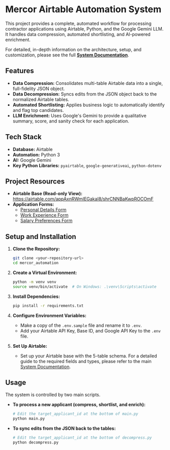 # Mercor Airtable Automation System

This project provides a complete, automated workflow for processing contractor applications using Airtable, Python, and the Google Gemini LLM. It handles data compression, automated shortlisting, and AI-powered enrichment.

For detailed, in-depth information on the architecture, setup, and customization, please see the full [**System Documentation**](https://docs.google.com/document/d/1p3915MDNV_dimTFCrDj2X_RRr4jUkXq1NHlQNOIu25I/edit?usp=sharing).

## Features
- **Data Compression:** Consolidates multi-table Airtable data into a single, full-fidelity JSON object.
- **Data Decompression:** Syncs edits from the JSON object back to the normalized Airtable tables.
- **Automated Shortlisting:** Applies business logic to automatically identify and flag top candidates.
- **LLM Enrichment:** Uses Google's Gemini to provide a qualitative summary, score, and sanity check for each application.

## Tech Stack
- **Database:** Airtable
- **Automation:** Python 3
- **AI:** Google Gemini
- **Key Python Libraries:** `pyairtable`, `google-generativeai`, `python-dotenv`

## Project Resources

* **Airtable Base (Read-only View):** <https://airtable.com/appAxnRWmIEGakaI8/shrCNNBaKwpROCOmF>
* **Application Forms:**
    * [Personal Details Form](https://airtable.com/appAxnRWmIEGakaI8/pagAMqVSZvuJt72Kh/form)
    * [Work Experience Form](https://airtable.com/appAxnRWmIEGakaI8/pagCvegJ43sjO0WuX/form)
    * [Salary Preferences Form](https://airtable.com/appAxnRWmIEGakaI8/pagwG9HI8nEEJXqPh/form)

## Setup and Installation

1.  **Clone the Repository:**
    ```bash
    git clone <your-repository-url>
    cd mercor_automation
    ```

2.  **Create a Virtual Environment:**
    ```bash
    python -m venv venv
    source venv/bin/activate  # On Windows: .\venv\Scripts\activate
    ```

3.  **Install Dependencies:**
    ```bash
    pip install -r requirements.txt
    ```

4.  **Configure Environment Variables:**
    -   Make a copy of the `.env.sample` file and rename it to `.env`.
    -   Add your Airtable API Key, Base ID, and Google API Key to the `.env` file.

5.  **Set Up Airtable:**
    -   Set up your Airtable base with the 5-table schema. For a detailed guide to the required fields and types, please refer to the main [System Documentation](https://docs.google.com/document/d/1p3915MDNV_dimTFCrDj2X_RRr4jUkXq1NHlQNOIu25I/edit?usp=sharing).

## Usage
The system is controlled by two main scripts.

-   **To process a new applicant (compress, shortlist, and enrich):**
    ```bash
    # Edit the target_applicant_id at the bottom of main.py
    python main.py
    ```

-   **To sync edits from the JSON back to the tables:**
    ```bash
    # Edit the target_applicant_id at the bottom of decompress.py
    python decompress.py
    ```
